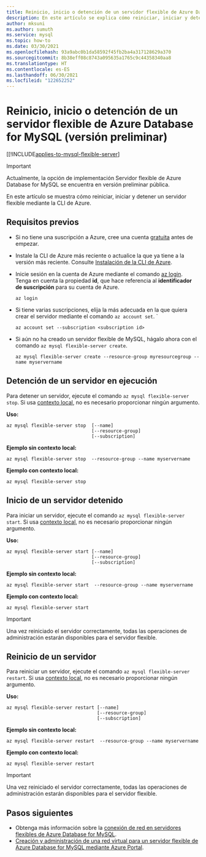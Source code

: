 ```yaml
---
title: Reinicio, inicio o detención de un servidor flexible de Azure Database for MySQL mediante Azure Portal
description: En este artículo se explica cómo reiniciar, iniciar y detener operaciones en Azure Database for MySQL mediante la CLI de Azure.
author: mksuni
ms.author: sumuth
ms.service: mysql
ms.topic: how-to
ms.date: 03/30/2021
ms.openlocfilehash: 93a9abc0b1da58592f45fb2ba4a317128629a370
ms.sourcegitcommit: 8b38eff08c8743a095635a1765c9c44358340aa8
ms.translationtype: HT
ms.contentlocale: es-ES
ms.lasthandoff: 06/30/2021
ms.locfileid: "122652252"
---
```

# <a name="restartstopstart-an-azure-database-for-mysql---flexible-server-preview"></a>Reinicio, inicio o detención de un servidor flexible de Azure Database for MySQL (versión preliminar)

[[!INCLUDE[applies-to-mysql-flexible-server](../includes/applies-to-mysql-flexible-server.md)]

> [!IMPORTANT]
> Actualmente, la opción de implementación Servidor flexible de Azure Database for MySQL se encuentra en versión preliminar pública.

En este artículo se muestra cómo reiniciar, iniciar y detener un servidor flexible mediante la CLI de Azure.

## <a name="prerequisites"></a>Requisitos previos

- Si no tiene una suscripción a Azure, cree una cuenta [gratuita](https://azure.microsoft.com/free/) antes de empezar.
- Instale la CLI de Azure más reciente o actualice la que ya tiene a la versión más reciente. Consulte [Instalación de la CLI de Azure](/cli/azure/install-azure-cli).
-  Inicie sesión en la cuenta de Azure mediante el comando [az login](/cli/azure/reference-index#az_login). Tenga en cuenta la propiedad **id**, que hace referencia al **identificador de suscripción** para su cuenta de Azure.

    ```azurecli-interactive
    az login
    ````

- Si tiene varias suscripciones, elija la más adecuada en la que quiera crear el servidor mediante el comando ```az account set```.
`
    ```azurecli
    az account set --subscription <subscription id>
    ```

- Si aún no ha creado un servidor flexible de MySQL, hágalo ahora con el comando ```az mysql flexible-server create```.

    ```azurecli
    az mysql flexible-server create --resource-group myresourcegroup --name myservername
    ```

## <a name="stop-a-running-server"></a>Detención de un servidor en ejecución
Para detener un servidor, ejecute el comando ```az mysql flexible-server stop```. Si usa [contexto local](/cli/azure/config/param-persist), no es necesario proporcionar ningún argumento.

**Uso:**
```azurecli
az mysql flexible-server stop  [--name]
                               [--resource-group]
                               [--subscription]
```

**Ejemplo sin contexto local:**
```azurecli
az mysql flexible-server stop  --resource-group --name myservername
```

**Ejemplo con contexto local:**
```azurecli
az mysql flexible-server stop
```

## <a name="start-a-stopped-server"></a>Inicio de un servidor detenido
Para iniciar un servidor, ejecute el comando ```az mysql flexible-server start```. Si usa [contexto local](/cli/azure/config/param-persist), no es necesario proporcionar ningún argumento.

**Uso:**
```azurecli
az mysql flexible-server start [--name]
                               [--resource-group]
                               [--subscription]
```

**Ejemplo sin contexto local:**
```azurecli
az mysql flexible-server start  --resource-group --name myservername
```

**Ejemplo con contexto local:**
```azurecli
az mysql flexible-server start
```

> [!IMPORTANT]
>Una vez reiniciado el servidor correctamente, todas las operaciones de administración estarán disponibles para el servidor flexible.

## <a name="restart-a-server"></a>Reinicio de un servidor
Para reiniciar un servidor, ejecute el comando ```az mysql flexible-server restart```. Si usa [contexto local](/cli/azure/config/param-persist), no es necesario proporcionar ningún argumento.

**Uso:**
```azurecli
az mysql flexible-server restart [--name]
                                 [--resource-group]
                                 [--subscription]
```

**Ejemplo sin contexto local:**
```azurecli
az mysql flexible-server restart  --resource-group --name myservername
```

**Ejemplo con contexto local:**
```azurecli
az mysql flexible-server restart
```


> [!IMPORTANT]
>Una vez reiniciado el servidor correctamente, todas las operaciones de administración estarán disponibles para el servidor flexible.

## <a name="next-steps"></a>Pasos siguientes
- Obtenga más información sobre la [conexión de red en servidores flexibles de Azure Database for MySQL](./concepts-networking.md).
- [Creación y administración de una red virtual para un servidor flexible de Azure Database for MySQL mediante Azure Portal](./how-to-manage-virtual-network-portal.md).


